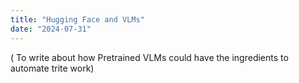 ```yaml
---
title: "Hugging Face and VLMs"
date: "2024-07-31"
---
```


( To write about how Pretrained VLMs could have the ingredients to automate trite work)
